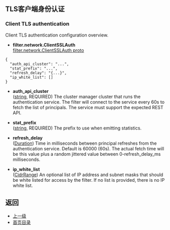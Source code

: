 ## TLS客户端身份认证

### Client TLS authentication
Client TLS authentication configuration overview.

- **filter.network.ClientSSLAuth**</br>
[filter.network.ClientSSLAuth proto]()

```
{
  "auth_api_cluster": "...",
  "stat_prefix": "...",
  "refresh_delay": "{...}",
  "ip_white_list": []
}
```
- **auth_api_cluster**</br>
	([string](https://developers.google.com/protocol-buffers/docs/proto#scalar), REQUIRED) The cluster manager cluster that runs the authentication service. The filter will connect to the service every 60s to fetch the list of principals. The service must support the expected REST API.

- **stat_prefix**</br>
	([string](https://developers.google.com/protocol-buffers/docs/proto#scalar), REQUIRED) The prefix to use when emitting statistics.

- **refresh_delay**</br>
	([Duration](https://developers.google.com/protocol-buffers/docs/reference/google.protobuf#duration)) Time in milliseconds between principal refreshes from the authentication service. Default is 60000 (60s). The actual fetch time will be this value plus a random jittered value between 0-refresh_delay_ms milliseconds.

- **ip_white_list**</br>
	([CidrRange](#)) An optional list of IP address and subnet masks that should be white listed for access by the filter. If no list is provided, there is no IP white list.



## 返回
- [上一级](../Networkfilters.md)
- [首页目录](../../../README.md)